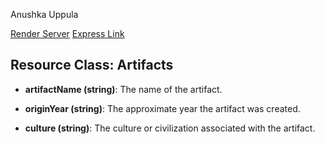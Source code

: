 Anushka Uppula

[Render Server](https://dashboard.render.com/web/srv-csi7nd3gbbvc73feu7g0/deploys/dep-csi7nd3gbbvc73feu7n0)
[Express Link](https://f24wb31uppula.onrender.com/)

## Resource Class: Artifacts
- **artifactName (string)**: The name of the artifact.

- **originYear (string)**: The approximate year the artifact was created.

- **culture (string)**: The culture or civilization associated with the artifact.
